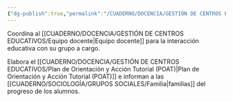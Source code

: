 ```yaml
---
{"dg-publish":true,"permalink":"/CUADERNO/DOCENCIA/GESTIÓN DE CENTROS EDUCATIVOS/Tutor docente/"}
---
```


Coordina al [[CUADERNO/DOCENCIA/GESTIÓN DE CENTROS EDUCATIVOS/Equipo docente\|Equipo docente]] para la interacción educativa con su grupo a cargo.

Elabora el [[CUADERNO/DOCENCIA/GESTIÓN DE CENTROS EDUCATIVOS/Plan de Orientación y Acción Tutorial (POAT)\|Plan de Orientación y Acción Tutorial (POAT)]] e informan a las [[CUADERNO/SOCIOLOGÍA/GRUPOS SOCIALES/Familia\|familias]] del progreso de los alumnos.